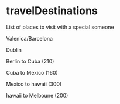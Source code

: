 # travelDestinations
List of places to visit with a special someone

Valenica/Barcelona

Dublin

Berlin to Cuba (210)

Cuba to Mexico (160)

Mexico to hawaii (300)

hawaii to Melboune (200)
